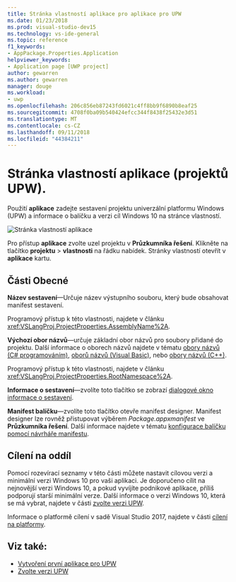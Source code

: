 ```yaml
---
title: Stránka vlastností aplikace pro aplikace pro UPW
ms.date: 01/23/2018
ms.prod: visual-studio-dev15
ms.technology: vs-ide-general
ms.topic: reference
f1_keywords:
- AppPackage.Properties.Application
helpviewer_keywords:
- Application page [UWP project]
author: gewarren
ms.author: gewarren
manager: douge
ms.workload:
- uwp
ms.openlocfilehash: 206c856eb87243fd6021c4ff8bb9f6890b8eaf25
ms.sourcegitcommit: 4708f0ba09b540424efcc344f8438f25432e3d51
ms.translationtype: MT
ms.contentlocale: cs-CZ
ms.lasthandoff: 09/11/2018
ms.locfileid: "44384211"
---
```

# <a name="application-property-page-uwp-projects"></a>Stránka vlastností aplikace (projektů UPW).

Použití **aplikace** zadejte sestavení projektu univerzální platformu Windows (UPW) a informace o balíčku a verzi cíl Windows 10 na stránce vlastností.

![Stránka vlastností aplikace](media/application-page-uwp.png)

Pro přístup **aplikace** zvolte uzel projektu v **Průzkumníka řešení**. Klikněte na tlačítko **projektu** > **vlastnosti** na řádku nabídek. Stránky vlastností otevřít v **aplikace** kartu.

## <a name="general-section"></a>Části Obecné

**Název sestavení**&mdash;Určuje název výstupního souboru, který bude obsahovat manifest sestavení.

Programový přístup k této vlastnosti, najdete v článku <xref:VSLangProj.ProjectProperties.AssemblyName%2A>.

**Výchozí obor názvů**&mdash;určuje základní obor názvů pro soubory přidané do projektu. Další informace o oborech názvů najdete v tématu [obory názvů (C# programováním)](/dotnet/csharp/programming-guide/namespaces/), [oborů názvů (Visual Basic)](/dotnet/visual-basic/programming-guide/program-structure/namespaces), nebo [obory názvů (C++)](/cpp/cpp/namespaces-cpp).

Programový přístup k této vlastnosti, najdete v článku <xref:VSLangProj.ProjectProperties.RootNamespace%2A>.

**Informace o sestavení**&mdash;zvolíte toto tlačítko se zobrazí [dialogové okno informace o sestavení](../../ide/reference/assembly-information-dialog-box.md).

**Manifest balíčku**&mdash;zvolíte toto tlačítko otevře manifest designer. Manifest designer lze rovněž přistupovat výběrem _Package.appxmanifest_ ve **Průzkumníka řešení**. Další informace najdete v tématu [konfigurace balíčku pomocí návrháře manifestu](/windows/uwp/packaging/packaging-uwp-apps#configure-an-app-package).

## <a name="targeting-section"></a>Cílení na oddíl

Pomocí rozevírací seznamy v této části můžete nastavit cílovou verzi a minimální verzi Windows 10 pro vaši aplikaci. Je doporučeno cílit na nejnovější verzi Windows 10, a pokud vyvíjíte podnikové aplikace, příliš podporují starší minimální verze. Další informace o verzi Windows 10, která se má vybrat, najdete v části [zvolte verzi UPW](/windows/uwp/updates-and-versions/choose-a-uwp-version).

Informace o platformě cílení v sadě Visual Studio 2017, najdete v části [cílení na platformy](/visualstudio/productinfo/vs2017-compatibility-vs#platform-targeting).

## <a name="see-also"></a>Viz také:

- [Vytvoření první aplikace pro UPW](/windows/uwp/get-started/your-first-app)
- [Zvolte verzi UPW](/windows/uwp/updates-and-versions/choose-a-uwp-version)